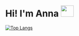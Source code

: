 <h1>Hi! I'm Anna <img src="https://media.giphy.com/media/JhZcAuGjuDmZq/giphy.gif" width="40" height="35"></h1>

[![Top Langs](https://github-readme-stats.vercel.app/api/top-langs/?username=annalbirena&layout=compact&theme=calm)](https://github.com/anuraghazra/github-readme-stats)



<!--
**annalbirena/annalbirena** is a ✨ _special_ ✨ repository because its `README.md` (this file) appears on your GitHub profile.

Here are some ideas to get you started:

- 🔭 I’m currently working on ...
- 🌱 I’m currently learning ...
- 👯 I’m looking to collaborate on ...
- 🤔 I’m looking for help with ...
- 💬 Ask me about ...
- 📫 How to reach me: ...
- 😄 Pronouns: ...
- ⚡ Fun fact: ...
-->
